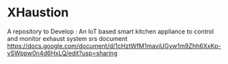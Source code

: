 # XHaustion
A repository to Develop : 
An IoT based smart kitchen appliance to control
and monitor exhaust system </d>
srs document
https://docs.google.com/document/d/1cHztWfM1maviUGyw1m9Zhh6XxKp-vSWppw0n4d6HxLQ/edit?usp=sharing
